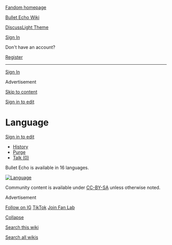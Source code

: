 [Fandom homepage](https://www.fandom.com/)

[Bullet Echo Wiki](https://bullet-echo.fandom.com/)

[Discuss](https://bullet-echo.fandom.com/f "Discuss")[Light Theme](https://bullet-echo.fandom.com/wiki/Language# "Light Theme")

[Sign In](https://auth.fandom.com/signin?source=mw&redirect=https%3A%2F%2Fbullet-echo.fandom.com%2Fwiki%2FLanguage)

Don't have an account?

[Register](https://auth.fandom.com/register?source=mw&redirect=https%3A%2F%2Fbullet-echo.fandom.com%2Fwiki%2FLanguage)

* * *

[Sign In](https://auth.fandom.com/signin?source=mw&redirect=https%3A%2F%2Fbullet-echo.fandom.com%2Fwiki%2FLanguage)

Advertisement

[Skip to content](https://bullet-echo.fandom.com/wiki/Language#page-header)

[Sign in to edit](https://auth.fandom.com/signin?redirect=https%3A%2F%2Fbullet-echo.fandom.com%2Fwiki%2FLanguage%3Fveaction%3Dedit&uselang=en)

# Language

[Sign in to edit](https://auth.fandom.com/signin?redirect=https%3A%2F%2Fbullet-echo.fandom.com%2Fwiki%2FLanguage%3Fveaction%3Dedit&uselang=en)

- [History](https://bullet-echo.fandom.com/wiki/Language?action=history)
- [Purge](https://bullet-echo.fandom.com/wiki/Language?action=purge)
- [Talk (0)](https://bullet-echo.fandom.com/wiki/Talk:Language?action=edit&redlink=1)

Bullet Echo is available in 16 languages.

[![Language](https://static.wikia.nocookie.net/bullet-echo/images/3/39/Language.png/revision/latest?cb=20240906202252)](https://static.wikia.nocookie.net/bullet-echo/images/3/39/Language.png/revision/latest?cb=20240906202252)

Community content is available under [CC-BY-SA](https://www.fandom.com/licensing) unless otherwise noted.

Advertisement

[Follow on IG](https://bit.ly/FandomIG) [TikTok](https://bit.ly/TikTokFandom) [Join Fan Lab](https://bit.ly/FanLabWikiBar)

[Collapse](https://bullet-echo.fandom.com/wiki/Language# "Collapse")

[Search this wiki](https://bullet-echo.fandom.com/wiki/Special:Search?scope=internal&query=&h=1&isFromHighlightActions=on)

[Search all wikis](https://bullet-echo.fandom.com/wiki/Special:Search?scope=cross-wiki&query=&h=1&isFromHighlightActions=on)